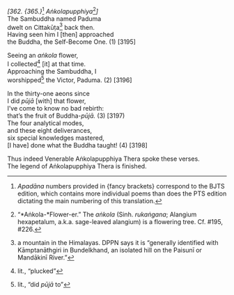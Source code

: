 *\[362. {365.}*[^1] *Aṅkolapupphiya*[^2]*\]*  
The Sambuddha named Paduma  
dwelt on Cittakūṭa[^3] back then.  
Having seen him I \[then\] approached  
the Buddha, the Self-Become One. (1) \[3195\]

Seeing an *aṅkola* flower,  
I collected[^4] \[it\] at that time.  
Approaching the Sambuddha, I  
worshipped[^5] the Victor, Paduma. (2) \[3196\]

In the thirty-one aeons since  
I did *pūjā* \[with\] that flower,  
I’ve come to know no bad rebirth:  
that’s the fruit of Buddha-*pūjā.* (3) \[3197)  
The four analytical modes,  
and these eight deliverances,  
six special knowledges mastered,  
\[I have\] done what the Buddha taught! (4) \[3198\]

Thus indeed Venerable Aṅkolapupphiya Thera spoke these verses.  
The legend of Aṅkolapupphiya Thera is finished.  
[^1]: *Apadāna* numbers provided in {fancy brackets} correspond to the
    BJTS edition, which contains more individual poems than does the PTS
    edition dictating the main numbering of this translation.  
[^2]: “*Aṅkola-*Flower-er.” The *aṅkola* (Sinh. *rukaṅgana*; Alangium
    hexapetalum, a.k.a. sage-leaved alangium) is a flowering tree. Cf.
    \#195, \#226.  
[^3]: a mountain in the Himalayas. DPPN says it is “generally identified
    with Kāmptanāthgiri in Bundelkhand, an isolated hill on the Paisunī
    or Mandākinī River.”  
[^4]: lit., “plucked”  
[^5]: lit., “did *pūjā* to”
